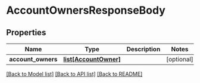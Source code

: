 # AccountOwnersResponseBody

## Properties
Name | Type | Description | Notes
------------ | ------------- | ------------- | -------------
**account_owners** | [**list[AccountOwner]**](AccountOwner.md) |  | [optional] 

[[Back to Model list]](../README.md#documentation-for-models) [[Back to API list]](../README.md#documentation-for-api-endpoints) [[Back to README]](../README.md)


